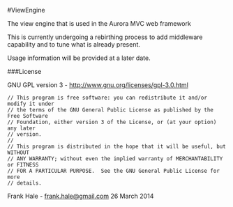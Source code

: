 #ViewEngine

The view engine that is used in the Aurora MVC web framework

This is currently undergoing a rebirthing process to add middleware capability and to tune
what is already present.

Usage information will be provided at a later date.

###License

GNU GPL version 3 - http://www.gnu.org/licenses/gpl-3.0.html
```
// This program is free software: you can redistribute it and/or modify it under
// the terms of the GNU General Public License as published by the Free Software
// Foundation, either version 3 of the License, or (at your option) any later
// version.
//
// This program is distributed in the hope that it will be useful, but WITHOUT
// ANY WARRANTY; without even the implied warranty of MERCHANTABILITY or FITNESS
// FOR A PARTICULAR PURPOSE.  See the GNU General Public License for more
// details.
```

Frank Hale - frank.hale@gmail.com
26 March 2014